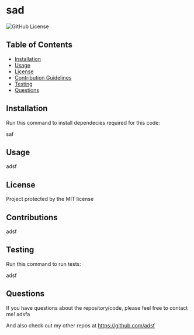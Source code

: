 # sad
![GitHub License](https://img.shields.io/badge/license/MIT-blueviolet.svg)

## Table of Contents

* [Installation](#installation)
* [Usage](#usage)
* [License](#license)
* [Contribution Guidelines](#contributions)
* [Testing](#testing)
* [Questions](#questions)

## Installation

Run this command to install dependecies required for this code:

saf

## Usage

adsf

## License

Project protected by the MIT license

## Contributions

adsf

## Testing

Run this command to run tests:

adsf

## Questions

If you have questions about the repository/code, please feel free to contact me!
adsfa

And also check out my other repos at https://github.com/adsf
